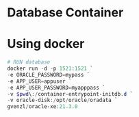 # Database Container

# Using docker

``` powershell
# RUN database
docker run -d -p 1521:1521 `
-e ORACLE_PASSWORD=mypass `
-e APP_USER=appuser `
-e APP_USER_PASSWORD=myapppass `
-v $pwd\:/container-entrypoint-initdb.d `
-v oracle-disk:/opt/oracle/oradata `
gvenzl/oracle-xe:21.3.0
```